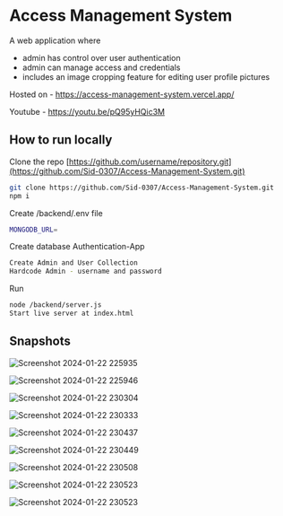 ﻿# Access Management System

A web application where 
- admin has control over user authentication
- admin can manage access and credentials
- includes an image cropping feature for editing user profile pictures

Hosted on - https://access-management-system.vercel.app/

Youtube - https://youtu.be/pQ95yHQic3M

## How to run locally

Clone the repo [https://github.com/username/repository.git](https://github.com/Sid-0307/Access-Management-System.git)
```bash
git clone https://github.com/Sid-0307/Access-Management-System.git
npm i
```



Create /backend/.env file
```bash
MONGODB_URL=
```


Create database Authentication-App
```bash
Create Admin and User Collection
Hardcode Admin - username and password
```


Run
```bash
node /backend/server.js
Start live server at index.html
```

## Snapshots

![Screenshot 2024-01-22 225935](https://github.com/Sid-0307/Access-Management-System/assets/110523312/904b4d0e-47f5-47df-ae7c-a23e8bf1effb)

![Screenshot 2024-01-22 225946](https://github.com/Sid-0307/Access-Management-System/assets/110523312/d6d7ae02-50ff-4f2c-8997-fa780524cc20)

![Screenshot 2024-01-22 230304](https://github.com/Sid-0307/Access-Management-System/assets/110523312/eeb2c023-4e36-4c72-a40d-43c0666f24c0)

![Screenshot 2024-01-22 230333](https://github.com/Sid-0307/Access-Management-System/assets/110523312/7a603f64-1108-42f0-808f-9c44e8fec89b)

![Screenshot 2024-01-22 230437](https://github.com/Sid-0307/Access-Management-System/assets/110523312/15c5896b-40ab-46a7-beb7-49447b37facd)

![Screenshot 2024-01-22 230449](https://github.com/Sid-0307/Access-Management-System/assets/110523312/819f7d9c-0f82-4ea9-b9b6-ab335e7c1051)

![Screenshot 2024-01-22 230508](https://github.com/Sid-0307/Access-Management-System/assets/110523312/92b6bc63-d9f2-47bf-8e37-620bf9b644cb)

![Screenshot 2024-01-22 230523](https://github.com/Sid-0307/Access-Management-System/assets/110523312/a40f1a52-791d-4318-b3db-54cf58395ca8)

![Screenshot 2024-01-22 230523](https://github.com/Sid-0307/Access-Management-System/assets/110523312/5ca498a0-b7c3-4983-b5da-9bd5d27d8c01)

